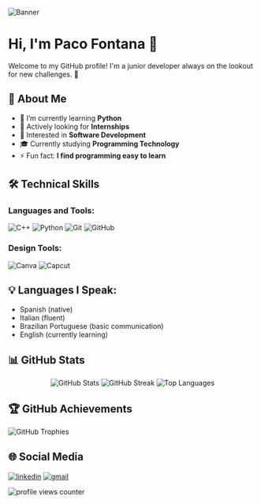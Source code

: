 <!-- Banner -->
![Banner](https://imgur.com/your-banner-url) <!-- Replace with your banner URL -->

# Hi, I'm Paco Fontana 👋 
Welcome to my GitHub profile! I'm a junior developer always on the lookout for new challenges. 🚀

## 🌟 About Me
- 🌱 I’m currently learning **Python**
- 💼 Actively looking for **Internships**
- 🤔 Interested in **Software Development**
- 🎓 Currently studying **Programming Technology**
- ⚡ Fun fact: **I find programming easy to learn**

## 🛠️ Technical Skills

### Languages and Tools:
![C++](https://img.shields.io/badge/-C++-00599C?style=flat-square&logo=c%2B%2B&logoColor=white)
![Python](https://img.shields.io/badge/-Python-3776AB?style=flat-square&logo=python&logoColor=white)
![Git](https://img.shields.io/badge/-Git-F05032?style=flat-square&logo=git&logoColor=white)
![GitHub](https://img.shields.io/badge/-GitHub-181717?style=flat-square&logo=github)

### Design Tools:
![Canva](https://img.shields.io/badge/-Canva-00C4CC?style=flat-square&logo=canva&logoColor=white)
![Capcut](https://img.shields.io/badge/-Capcut-000000?style=flat-square&logo=capcut&logoColor=white)

## 💡 Languages I Speak:
- Spanish (native)
- Italian (fluent)
- Brazilian Portuguese (basic communication)
- English (currently learning)

## 📊 GitHub Stats
<div align="center">
  <img src="https://github-readme-stats.vercel.app/api?username=tu_usuario&show_icons=true&theme=radical" alt="GitHub Stats" />
  <img src="https://github-readme-streak-stats.herokuapp.com/?user=tu_usuario&theme=radical" alt="GitHub Streak" />
  <img src="https://github-readme-stats.vercel.app/api/top-langs/?username=tu_usuario&layout=compact&theme=radical" alt="Top Languages" />
</div>

## 🏆 GitHub Achievements
![GitHub Trophies](https://github-profile-trophy.vercel.app/?username=tu_usuario&theme=radical&no-frame=true&row=1&column=7)

## 🌐 Social Media
<p align="left">
  <a href="https://linkedin.com/in/paco-fontana" target="blank"><img align="center" src="https://img.shields.io/badge/-LinkedIn-0077B5?style=for-the-badge&logo=linkedin&logoColor=white" alt="linkedin"/></a>
  <a href="mailto:fontanafernandezpaco@gmail.com"><img align="center" src="https://img.shields.io/badge/-Gmail-D14836?style=for-the-badge&logo=gmail&logoColor=white" alt="gmail"/></a>
</p>

<!-- Profile View Counter -->
<p align="left"> <img src="https://komarev.com/ghpvc/?username=tu_usuario&label=Profile%20Views&color=ff69b4&style=flat-square" alt="profile views counter" /> </p>
